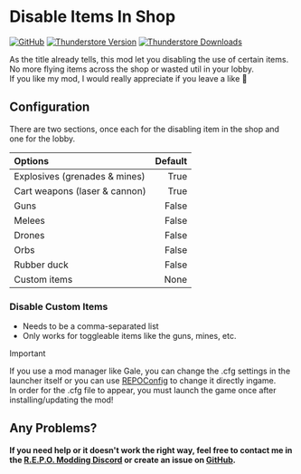 # Disable Items In Shop

[![GitHub](https://img.shields.io/badge/GitHub-DisableItemsInShop-brightgreen?style=for-the-badge&logo=GitHub)](https://github.com/lucyd-dev/DisableItemsInShop/)
[![Thunderstore Version](https://img.shields.io/thunderstore/v/LucydDemon/DisableItemsInShop?style=for-the-badge&logo=thunderstore&logoColor=white)](https://thunderstore.io/c/repo/p/LucydDemon/DisableItemsInShop/)
[![Thunderstore Downloads](https://img.shields.io/thunderstore/dt/LucydDemon/DisableItemsInShop?style=for-the-badge&logo=thunderstore&logoColor=white)](https://thunderstore.io/c/repo/p/LucydDemon/DisableItemsInShop/)

As the title already tells, this mod let you disabling the use of certain items. No more flying items across the shop or wasted util in your lobby.\
If you like my mod, I would really appreciate if you leave a like 💜

## Configuration

There are two sections, once each for the disabling item in the shop and one for the lobby.

| Options                         | Default   |
|:--------------------------------|----------:|
| Explosives (grenades & mines)   | True      |
| Cart weapons (laser & cannon)   | True      |
| Guns                            | False     |
| Melees                          | False     |
| Drones                          | False     |
| Orbs                            | False     |
| Rubber duck                     | False     |
| Custom items                    | None      |

### Disable Custom Items

- Needs to be a comma-separated list
- Only works for toggleable items like the guns, mines, etc.

> [!IMPORTANT]
> If you use a mod manager like Gale, you can change the .cfg settings in the launcher itself or you can use [REPOConfig](https://thunderstore.io/c/repo/p/nickklmao/REPOConfig/) to change it directly ingame.\
> In order for the .cfg file to appear, you must launch the game once after installing/updating the mod!

## Any Problems?

**If you need help or it doesn't work the right way, feel free to contact me in the [R.E.P.O. Modding Discord](https://discord.com/channels/1344557689979670578/1350377273718476831) or create an issue on [GitHub](https://github.com/lucyd-dev/DisableItemsInShop/issues).**
